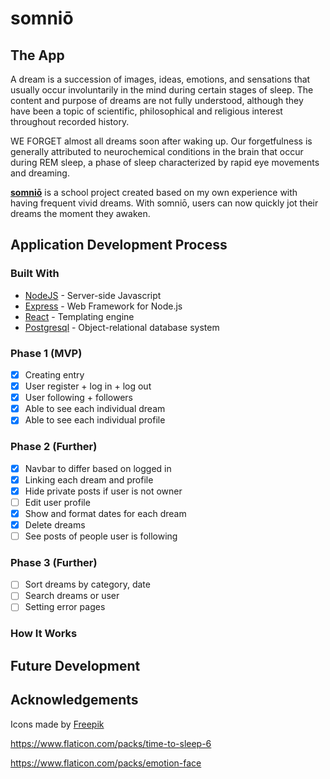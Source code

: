 # somniō

## The App
A dream is a succession of images, ideas, emotions, and sensations that usually occur involuntarily in the mind during certain stages of sleep. The content and purpose of dreams are not fully understood, although they have been a topic of scientific, philosophical and religious interest throughout recorded history. 

WE FORGET almost all dreams soon after waking up. Our forgetfulness is generally attributed to neurochemical conditions in the brain that occur during REM sleep, a phase of sleep characterized by rapid eye movements and dreaming.

[**somniō**](http://rachelles-somnio.herokuapp.com) is a school project created based on my own experience with having frequent vivid dreams. With somniō, users can now quickly jot their dreams the moment they awaken.

## Application Development Process
### Built With
* [NodeJS](http://nodejs.org) - Server-side Javascript
* [Express](https://expressjs.com/) - Web Framework for Node.js
* [React](https://reactjs.org/) - Templating engine
* [Postgresql](https://www.postgresql.org/) - Object-relational database system

### Phase 1 (MVP)
- [x]  Creating entry
- [x]  User register + log in + log out 
- [x]  User following + followers
- [x]  Able to see each individual dream
- [x]  Able to see each individual profile

### Phase 2 (Further) 
- [x]  Navbar to differ based on logged in 
- [x]  Linking each dream and profile 
- [x]  Hide private posts if user is not owner
- [ ]  Edit user profile
- [x]  Show and format dates for each dream
- [x]  Delete dreams
- [ ]  See posts of people user is following

### Phase 3 (Further)
- [ ]  Sort dreams by category, date
- [ ]  Search dreams or user
- [ ]  Setting error pages

### How It Works

## Future Development

## Acknowledgements

Icons made by <a href="https://www.flaticon.com/authors/freepik" title="Freepik">Freepik</a> 

https://www.flaticon.com/packs/time-to-sleep-6

https://www.flaticon.com/packs/emotion-face